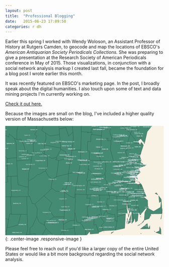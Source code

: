 ```yaml
---
layout: post
title:  "Professional Blogging"
date:   2015-06-23 17:09:50
categories: r dh
---
```

Earlier this spring I worked with Wendy Woloson, an Assistant Professor of History at Rutgers Camden, to geocode and map the locations of EBSCO's *American Antiquarian Society Periodicals Collections.* She was preparing to give a presentation at the Research Society of American Periodicals conference in May of 2015. Those visualizations, in conjunction with a social network analysis markup I created last fall, became the foundation for a blog post I wrote earlier this month.

It was recently featured on EBSCO's marketing page. In the post, I broadly speak about the digital humanities. I also touch upon some of text and data mining projects I'm currently working on.

[Check it out here.](https://www.ebsco.com/blog/article/ebsco-and-digital-humanities-data-and-text-mining)

Because the images are small on the blog, I've included a higher quality version of Massachusetts below:

![NE MAP](/assets/aas_MA.png){: .center-image .responsive-image }

Please feel free to reach out if you'd like a larger copy of the entire United States or would like a bit more background regarding the social network analysis.
